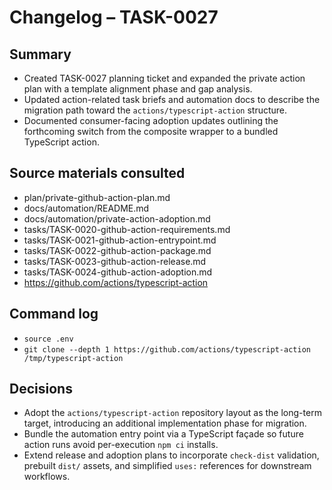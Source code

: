 # Changelog – TASK-0027

## Summary
- Created TASK-0027 planning ticket and expanded the private action plan with a template alignment phase and gap analysis.
- Updated action-related task briefs and automation docs to describe the migration path toward the `actions/typescript-action` structure.
- Documented consumer-facing adoption updates outlining the forthcoming switch from the composite wrapper to a bundled TypeScript action.

## Source materials consulted
- plan/private-github-action-plan.md
- docs/automation/README.md
- docs/automation/private-action-adoption.md
- tasks/TASK-0020-github-action-requirements.md
- tasks/TASK-0021-github-action-entrypoint.md
- tasks/TASK-0022-github-action-package.md
- tasks/TASK-0023-github-action-release.md
- tasks/TASK-0024-github-action-adoption.md
- https://github.com/actions/typescript-action

## Command log
- `source .env`
- `git clone --depth 1 https://github.com/actions/typescript-action /tmp/typescript-action`

## Decisions
- Adopt the `actions/typescript-action` repository layout as the long-term target, introducing an additional implementation phase for migration.
- Bundle the automation entry point via a TypeScript façade so future action runs avoid per-execution `npm ci` installs.
- Extend release and adoption plans to incorporate `check-dist` validation, prebuilt `dist/` assets, and simplified `uses:` references for downstream workflows.
